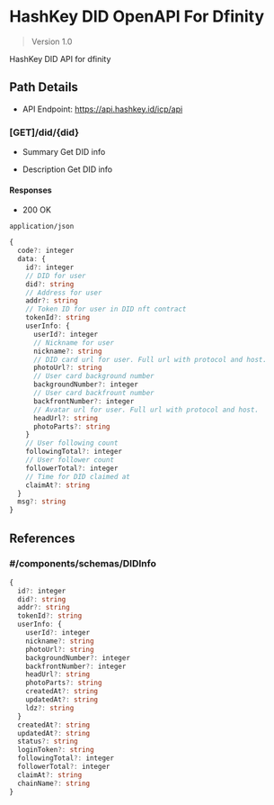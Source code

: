 # HashKey DID OpenAPI For Dfinity

> Version 1.0

HashKey DID API for dfinity

## Path Details

- API Endpoint: https://api.hashkey.id/icp/api


### [GET]/did/{did}

- Summary
Get DID info

- Description
Get DID info

#### Responses

- 200 OK

`application/json`

```ts
{
  code?: integer
  data: {
    id?: integer
	// DID for user
    did?: string
	// Address for user
    addr?: string
	// Token ID for user in DID nft contract
    tokenId?: string
    userInfo: {
      userId?: integer
	  // Nickname for user
      nickname?: string
	  // DID card url for user. Full url with protocol and host.
      photoUrl?: string
	  // User card background number
      backgroundNumber?: integer
	  // User card backfrount number
      backfrontNumber?: integer
	  // Avatar url for user. Full url with protocol and host.
      headUrl?: string
      photoParts?: string
    }
	// User following count
    followingTotal?: integer
	// User follower count
    followerTotal?: integer
	// Time for DID claimed at
    claimAt?: string
  }
  msg?: string
}
```


## References

### #/components/schemas/DIDInfo

```ts
{
  id?: integer
  did?: string
  addr?: string
  tokenId?: string
  userInfo: {
    userId?: integer
    nickname?: string
    photoUrl?: string
    backgroundNumber?: integer
    backfrontNumber?: integer
    headUrl?: string
    photoParts?: string
    createdAt?: string
    updatedAt?: string
    ldz?: string
  }
  createdAt?: string
  updatedAt?: string
  status?: string
  loginToken?: string
  followingTotal?: integer
  followerTotal?: integer
  claimAt?: string
  chainName?: string
}
```
